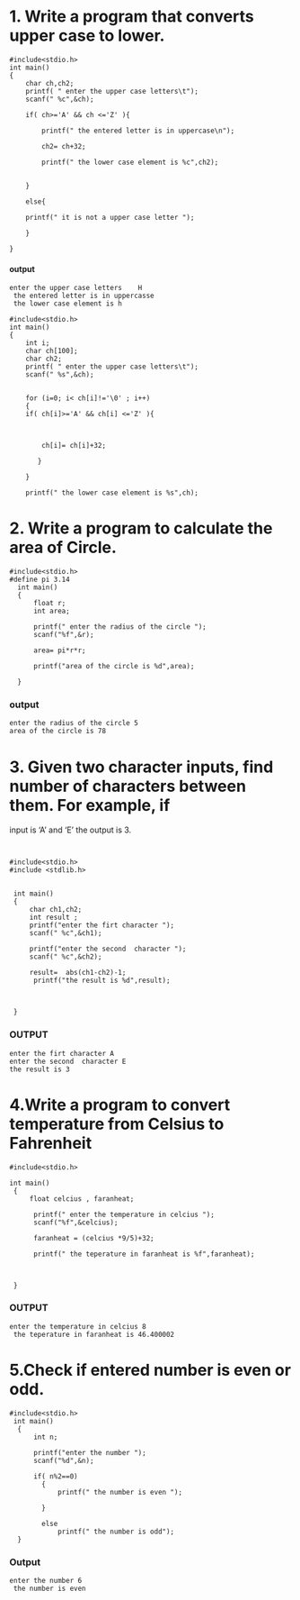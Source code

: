 # 1. Write a program that converts upper case to lower. 
```
#include<stdio.h>
int main()
{
    char ch,ch2;
    printf( " enter the upper case letters\t");
    scanf(" %c",&ch);
    
    if( ch>='A' && ch <='Z' ){
        
        printf(" the entered letter is in uppercase\n");
        
        ch2= ch+32;
        
        printf(" the lower case element is %c",ch2);
        
        
    }
    
    else{
    
    printf(" it is not a upper case letter ");
    
    }
    
}
```

#### output
```
enter the upper case letters	H
 the entered letter is in uppercasse
 the lower case element is h
```
```
#include<stdio.h>
int main()
{
    int i;
    char ch[100];
    char ch2;
    printf( " enter the upper case letters\t");
    scanf(" %s",&ch);
    
    
    for (i=0; i< ch[i]!='\0' ; i++)
    {
    if( ch[i]>='A' && ch[i] <='Z' ){
        
       
        
        ch[i]= ch[i]+32;
        
       }  
     
    }
    
    printf(" the lower case element is %s",ch);
```
# 2. Write a program to calculate the area of Circle. 
```
#include<stdio.h>
#define pi 3.14
  int main()
  {
      float r;
      int area;
      
      printf(" enter the radius of the circle ");
      scanf("%f",&r);
      
      area= pi*r*r;
      
      printf("area of the circle is %d",area);
      
  }
  ```
### output 
```
enter the radius of the circle 5
area of the circle is 78
```

# 3. Given two character inputs, find number of characters between them. For example, if 
input is ‘A’ and ‘E’ the output is 3. 
```


#include<stdio.h>
#include <stdlib.h>

 
 int main()
 {
     char ch1,ch2;
     int result ;
     printf("enter the firt character ");
     scanf(" %c",&ch1);
     
     printf("enter the second  character ");
     scanf(" %c",&ch2);
     
     result=  abs(ch1-ch2)-1;
      printf("the result is %d",result);
     
     
     
 }
 ```
### OUTPUT 
```
enter the firt character A
enter the second  character E
the result is 3

```
# 4.Write a program to convert temperature from Celsius to Fahrenheit 
```
#include<stdio.h>

int main()
 {
     float celcius , faranheat;
      
      printf(" enter the temperature in celcius ");
      scanf("%f",&celcius);
      
      faranheat = (celcius *9/5)+32;
      
      printf(" the teperature in faranheat is %f",faranheat);
      
     
     
 }
 ```
### OUTPUT 
```
enter the temperature in celcius 8
 the teperature in faranheat is 46.400002
```

# 5.Check if entered number is even or odd. 
```
#include<stdio.h>
 int main()
  {
      int n;
       
      printf("enter the number ");
      scanf("%d",&n);
      
      if( n%2==0)
        {
            printf(" the number is even ");
            
        }
        
        else
            printf(" the number is odd");
  }
```
### Output 
```
enter the number 6
 the number is even
```


